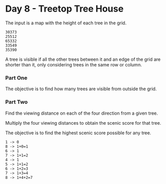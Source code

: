 # Day 8 - Treetop Tree House

The input is a map with the height of each tree in the grid.

```
30373
25512
65332
33549
35390
```

A tree is visible if all the other trees between it and an edge of the grid are shorter than it, only considering trees in the same row or column.

### Part One

The objective is to find how many trees are visible from outside the grid.

### Part Two

Find the viewing distance on each of the four direction from a given tree.

Multiply the four viewing distances to obtain the scenic score for that tree.

The objective is to find the highest scenic score possible for any tree.

```
1 -> 0
8 -> 1+0=1
6 -> 1
7 -> 1+1=2
4 -> 1
5 -> 1+1=2
6 -> 1+2=3
7 -> 1+3=4
8 -> 1+4+2=7
```


